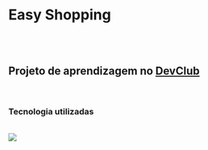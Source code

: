 <h1>Easy Shopping</h1>
<br>
<br>
<h2>Projeto de aprendizagem no <a href="http://rodolfomori.com.br/devclub>DevClub">DevClub</a></h2>
<br>
<h3>Tecnologia utilizadas</h3>

<br>

<img src="https://github.com/Everton1766/Easy-Shopping/blob/master/assets/Esbo%C3%A7o%20via%20mobile%20-%20Copia.png?raw=true" />
